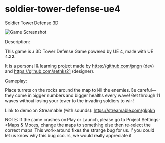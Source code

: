 # soldier-tower-defense-ue4
Soldier Tower Defense 3D

![Game Screenshot](https://i.imgur.com/Zfn1X39h.jpg)

Description:

This game is a 3D Tower Defense Game powered by UE 4, made with UE 4.22.

It is a personal & learning project made by https://github.com/jsngn (dev) and https://github.com/sethks21 (designer).

Gameplay:

Place turrets on the rocks around the map to kill the enemies. Be careful—they come in bigger numbers and bigger healths every wave! Get through 11 waves without losing your tower to the invading soldiers to win!

Link to demo on Streamable (with sounds): https://streamable.com/gkpkh

NOTE: If the game crashes on Play or Launch, please go to Project Settings->Maps & Modes, change the maps to something else then re-select the correct maps. This work-around fixes the strange bug for us. If you could let us know why this bug occurs, we would really appreciate it!

